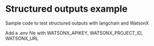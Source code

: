 # Structured outputs example
Sample code to test structured outputs with langchain and WatsonX

Add a .env file with WATSONX_APIKEY, WATSONX_PROJECT_ID, WATSONX_URL
